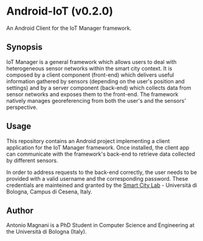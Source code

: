 # Android-IoT (v0.2.0)
An Android Client for the IoT Manager framework.

## Synopsis ##
IoT Manager is a general framework which allows users to deal with heterogeneous sensor networks within the smart city context.
It is composed by a client component (front-end) which delivers useful information gathered by sensors (depending on the user's position and settings) and by a server component (back-end) which collects data from sensor networks and exposes them to the front-end.
The framework natively manages georeferencing from both the user's and the sensors' perspective.

## Usage ##
This repository contains an Android project implementing a client application for the IoT Manager framework.
Once installed, the client app can communicate with the framework's back-end to retrieve data collected by different sensors.

In order to address requests to the back-end correctly, the user needs to be provided with a valid username and the corresponding password.
These credentials are mainteined and granted by the [Smart City Lab](http://smartcity.csr.unibo.it) - Università di Bologna, Campus di Cesena, Italy.

## Author ##
Antonio Magnani is a PhD Student in Computer Science and Engineering at the Università di Bologna (Italy).
